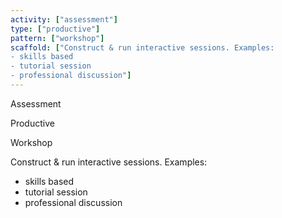 ```yaml
---
activity: ["assessment"]
type: ["productive"]
pattern: ["workshop"]
scaffold: ["Construct & run interactive sessions. Examples:
- skills based
- tutorial session
- professional discussion"]
---
```

Assessment

Productive

Workshop

Construct & run interactive sessions. Examples:
- skills based
- tutorial session
- professional discussion
